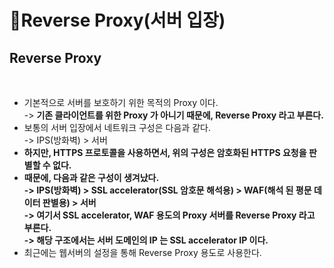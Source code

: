 # Reverse Proxy(서버 입장)

## Reverse Proxy

<figure><img src="../../../.gitbook/assets/스크린샷 2024-01-13 15.45.20.png" alt=""><figcaption></figcaption></figure>

* 기본적으로 서버를 보호하기 위한 목적의 Proxy 이다. \
  \-> **기존 클라이언트를 위한 Proxy 가 아니기 때문에, Reverse Proxy 라고 부른다.**&#x20;
* 보통의 서버 입장에서 네트워크 구성은 다음과 같다. \
  \-> IPS(방화벽) > 서버&#x20;
* **하지만, HTTPS 프로토콜을 사용하면서, 위의 구성은 암호화된 HTTPS 요청을 판별할 수 없다.**&#x20;
* **때문에, 다음과 같은 구성이 생겨났다.** \
  **-> IPS(방화벽) > SSL accelerator(SSL 암호문 해석용) > WAF(해석 된 평문 데이터 판별용) > 서버** \
  **-> 여기서 SSL accelerator, WAF 용도의 Proxy 서버를 Reverse Proxy 라고 부른다.**\
  **-> 해당 구조에서는 서버 도메인의 IP 는  SSL accelerator IP 이다.**&#x20;
* 최근에는 웹서버의 설정을 통해 Reverse Proxy 용도로 사용한다.&#x20;
